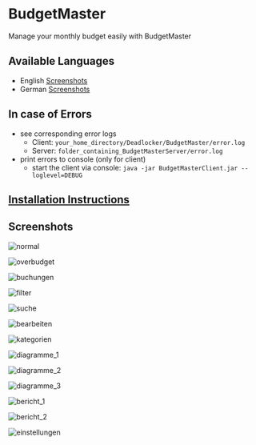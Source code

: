 # BudgetMaster
Manage your monthly budget easily with BudgetMaster

## Available Languages
- English [Screenshots](https://github.com/deadlocker8/BudgetMaster/wiki/English%20Screenshots)
- German [Screenshots](https://github.com/deadlocker8/BudgetMaster/wiki/German%20Screenshots)

## In case of Errors
- see corresponding error logs
  - Client: `your_home_directory/Deadlocker/BudgetMaster/error.log`
  - Server: `folder_containing_BudgetMasterServer/error.log`
- print errors to console (only for client)
  - start the client via console: `java -jar BudgetMasterClient.jar --loglevel=DEBUG`


## [Installation Instructions](https://github.com/deadlocker8/BudgetMaster/wiki/Server-Installation)

## Screenshots

![normal](https://user-images.githubusercontent.com/16324894/31136348-48313fd4-a868-11e7-979a-2854f7720525.png)  

![overbudget](https://user-images.githubusercontent.com/16324894/31136349-48e8355e-a868-11e7-8308-a6c5067c7e80.png)  

![buchungen](https://user-images.githubusercontent.com/16324894/31136350-4a03cbec-a868-11e7-802e-98140041a406.png)  

![filter](https://user-images.githubusercontent.com/16324894/31136353-4b8c7c48-a868-11e7-99eb-a3e8800c7502.png)  

![suche](https://user-images.githubusercontent.com/16324894/31136356-4d631ff4-a868-11e7-85f9-77164baeb31c.png)  

![bearbeiten](https://user-images.githubusercontent.com/16324894/31136360-4e9c073c-a868-11e7-8707-cd76d135601c.png)  

![kategorien](https://user-images.githubusercontent.com/16324894/31136362-5204164e-a868-11e7-9bd8-a345fa927f2e.png)  

![diagramme_1](https://user-images.githubusercontent.com/16324894/31136365-555e9044-a868-11e7-8767-0846ba51f3b0.png)  

![diagramme_2](https://user-images.githubusercontent.com/16324894/31136366-5589e4a6-a868-11e7-826a-de223b1bbc85.png)  

![diagramme_3](https://user-images.githubusercontent.com/16324894/31136367-558df064-a868-11e7-9d9a-5bfb78325ee0.png)  

![bericht_1](https://user-images.githubusercontent.com/16324894/31136375-580112f4-a868-11e7-9b12-28dd936b135b.png)  

![bericht_2](https://user-images.githubusercontent.com/16324894/31136518-cd900e30-a868-11e7-90f8-c2c44a629a8d.jpg)  

![einstellungen](https://user-images.githubusercontent.com/16324894/31136379-59c15248-a868-11e7-9d68-1b5fa96a1106.png)

